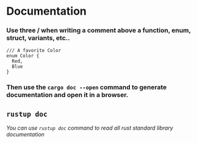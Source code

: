 # Documentation

### Use three / when writing a comment above a function, enum, struct, variants, etc..

```
/// A favorite Color
enum Color {
  Red,
  Blue
}
```

### Then use the `cargo doc --open` command to generate documentation and open it in a browser.

## `rustup doc`

_You can use `rustup doc` command to read all rust standard library documentation_